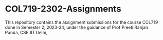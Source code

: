 ﻿# COL719-2302-Assignments
This repository contains the assignment submissions for the course COL719 done in Semester 2, 2023-24, under the guidance of Prof Preeti Ranjan Panda, CSE IIT Delhi, 
